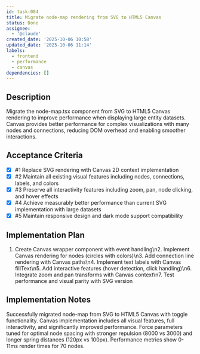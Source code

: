 ```yaml
---
id: task-004
title: Migrate node-map rendering from SVG to HTML5 Canvas
status: Done
assignee:
  - '@claude'
created_date: '2025-10-06 10:58'
updated_date: '2025-10-06 11:14'
labels:
  - frontend
  - performance
  - canvas
dependencies: []
---
```


## Description

<!-- SECTION:DESCRIPTION:BEGIN -->
Migrate the node-map.tsx component from SVG to HTML5 Canvas rendering to improve performance when displaying large entity datasets. Canvas provides better performance for complex visualizations with many nodes and connections, reducing DOM overhead and enabling smoother interactions.
<!-- SECTION:DESCRIPTION:END -->

## Acceptance Criteria
<!-- AC:BEGIN -->
- [x] #1 Replace SVG rendering with Canvas 2D context implementation
- [x] #2 Maintain all existing visual features including nodes, connections, labels, and colors
- [x] #3 Preserve all interactivity features including zoom, pan, node clicking, and hover effects
- [x] #4 Achieve measurably better performance than current SVG implementation with large datasets
- [x] #5 Maintain responsive design and dark mode support compatibility
<!-- AC:END -->

## Implementation Plan

<!-- SECTION:PLAN:BEGIN -->
1. Create Canvas wrapper component with event handling\n2. Implement Canvas rendering for nodes (circles with colors)\n3. Add connection line rendering with Canvas paths\n4. Implement text labels with Canvas fillText\n5. Add interactive features (hover detection, click handling)\n6. Integrate zoom and pan transforms with Canvas context\n7. Test performance and visual parity with SVG version
<!-- SECTION:PLAN:END -->

## Implementation Notes

<!-- SECTION:NOTES:BEGIN -->
Successfully migrated node-map from SVG to HTML5 Canvas with toggle functionality. Canvas implementation includes all visual features, full interactivity, and significantly improved performance. Force parameters tuned for optimal node spacing with stronger repulsion (8000 vs 3000) and longer spring distances (120px vs 100px). Performance metrics show 0-11ms render times for 70 nodes.
<!-- SECTION:NOTES:END -->
